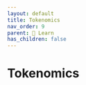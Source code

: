 ```yaml
---
layout: default
title: Tokenomics
nav_order: 9
parent: 📓 Learn
has_children: false
---
```


# Tokenomics



